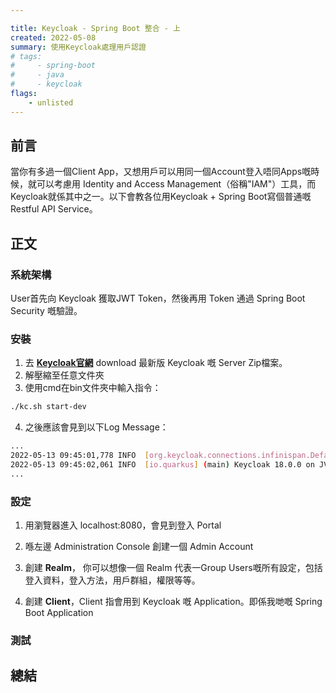 ```yaml
---

title: Keycloak - Spring Boot 整合 - 上
created: 2022-05-08
summary: 使用Keycloak處理用戶認證
# tags: 
#     - spring-boot
#     - java
#     - keycloak
flags:
    - unlisted
---
```


## 前言

當你有多過一個Client App，又想用戶可以用同一個Account登入唔同Apps嘅時候，就可以考慮用 Identity and Access Management（俗稱"IAM"）工具，而Keycloak就係其中之一。以下會教各位用Keycloak + Spring Boot寫個普通嘅Restful API Service。

## 正文

### 系統架構

User首先向 Keycloak 獲取JWT Token，然後再用 Token 通過 Spring Boot Security 嘅驗證。

### 安裝

1. 去 **[Keycloak官網](https://www.keycloak.org/downloads)** download 最新版 Keycloak 嘅 Server Zip檔案。
2. 解壓縮至任意文件夾
3. 使用cmd在bin文件夾中輸入指令：

```bash
./kc.sh start-dev
```

4. 之後應該會見到以下Log Message：

```bash
...
2022-05-13 09:45:01,778 INFO  [org.keycloak.connections.infinispan.DefaultInfinispanConnectionProviderFactory] (main) Node name: node_882291, Site name: null
2022-05-13 09:45:02,061 INFO  [io.quarkus] (main) Keycloak 18.0.0 on JVM (powered by Quarkus 2.7.5.Final) started in 6.398s. Listening on: http://0.0.0.0:8080
...
```

### 設定

1. 用瀏覽器進入 localhost:8080，會見到登入 Portal
2. 喺左邊 Administration Console 創建一個 Admin Account
3. 創建 **Realm**， 你可以想像一個 Realm 代表一Group Users嘅所有設定，包括登入資料，登入方法，用戶群組，權限等等。



4. 創建 **Client**，Client 指會用到 Keycloak 嘅 Application。即係我哋嘅 Spring Boot Application

### 測試

## 總結
